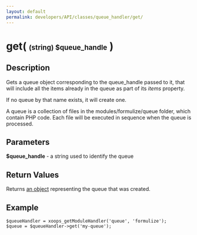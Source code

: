 ```yaml
---
layout: default
permalink: developers/API/classes/queue_handler/get/
---
```


# get( <span style='font-size: 14pt;'>(string) $queue_handle</span> )

## Description

Gets a queue object corresponding to the queue_handle passed to it, that will include all the items already in the queue as part of its _items_ property. 

If no queue by that name exists, it will create one. 

A queue is a collection of files in the modules/formulize/queue folder, which contain PHP code. Each file will be executed in sequence when the queue is processed.

## Parameters

__$queue_handle__ - a string used to identify the queue

## Return Values

Returns [an object](../../queue_object) representing the queue that was created.

## Example

~~~
$queueHandler = xoops_getModuleHandler('queue', 'formulize');
$queue = $queueHandler->get('my-queue');
~~~
